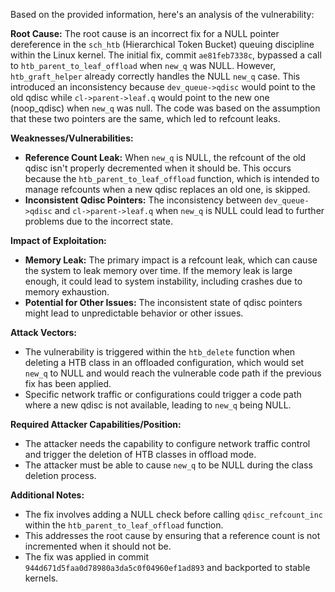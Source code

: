 Based on the provided information, here's an analysis of the vulnerability:

**Root Cause:**
The root cause is an incorrect fix for a NULL pointer dereference in the `sch_htb` (Hierarchical Token Bucket) queuing discipline within the Linux kernel. The initial fix, commit `ae81feb7338c`, bypassed a call to `htb_parent_to_leaf_offload` when `new_q` was NULL. However, `htb_graft_helper` already correctly handles the NULL `new_q` case.  This introduced an inconsistency because `dev_queue->qdisc` would point to the old qdisc while `cl->parent->leaf.q` would point to the new one (noop_qdisc) when `new_q` was null. The code was based on the assumption that these two pointers are the same, which led to refcount leaks.

**Weaknesses/Vulnerabilities:**
- **Reference Count Leak:** When `new_q` is NULL, the refcount of the old qdisc isn't properly decremented when it should be.  This occurs because the `htb_parent_to_leaf_offload` function, which is intended to manage refcounts when a new qdisc replaces an old one, is skipped.
- **Inconsistent Qdisc Pointers:** The inconsistency between `dev_queue->qdisc` and `cl->parent->leaf.q` when `new_q` is NULL could lead to further problems due to the incorrect state.

**Impact of Exploitation:**
- **Memory Leak:** The primary impact is a refcount leak, which can cause the system to leak memory over time. If the memory leak is large enough, it could lead to system instability, including crashes due to memory exhaustion.
- **Potential for Other Issues:** The inconsistent state of qdisc pointers might lead to unpredictable behavior or other issues.

**Attack Vectors:**
- The vulnerability is triggered within the `htb_delete` function when deleting a HTB class in an offloaded configuration, which would set `new_q` to NULL and would reach the vulnerable code path if the previous fix has been applied.
- Specific network traffic or configurations could trigger a code path where a new qdisc is not available, leading to `new_q` being NULL.

**Required Attacker Capabilities/Position:**
- The attacker needs the capability to configure network traffic control and trigger the deletion of HTB classes in offload mode.
- The attacker must be able to cause `new_q` to be NULL during the class deletion process.

**Additional Notes:**
- The fix involves adding a NULL check before calling `qdisc_refcount_inc` within the `htb_parent_to_leaf_offload` function.
- This addresses the root cause by ensuring that a reference count is not incremented when it should not be.
- The fix was applied in commit `944d671d5faa0d78980a3da5c0f04960ef1ad893` and backported to stable kernels.